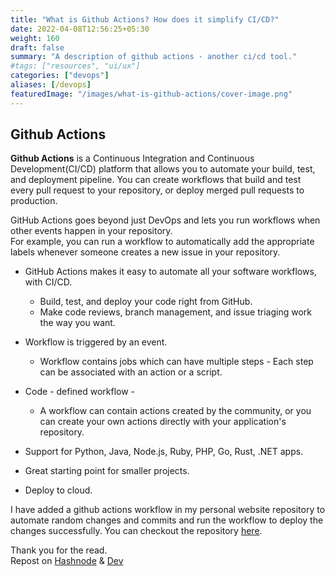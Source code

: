 ```yaml
---
title: "What is Github Actions? How does it simplify CI/CD?"
date: 2022-04-08T12:56:25+05:30
weight: 160
draft: false
summary: "A description of github actions - another ci/cd tool."
#tags: ["resources", "ui/ux"]
categories: ["devops"]
aliases: [/devops]
featuredImage: "/images/what-is-github-actions/cover-image.png"
---  
```


## Github Actions 

**Github Actions** is a Continuous Integration and Continuous Development(CI/CD) platform that allows you to automate your build, test, and deployment pipeline. You can create workflows that build and test every pull request to your repository, or deploy merged pull requests to production.

GitHub Actions goes beyond just DevOps and lets you run workflows when other events happen in your repository.   
For example, you can run a workflow to automatically add the appropriate labels whenever someone creates a new issue in your repository.

- GitHub Actions makes it easy to automate all your software workflows, with CI/CD. 
  - Build, test, and deploy your code right from GitHub. 
  - Make code reviews, branch management, and issue triaging work the way you want.  

- Workflow is triggered by an event.
  - Workflow contains jobs which can have multiple steps - Each step can be associated with an action or a script.  

- Code - defined workflow - 
  - A workflow can contain actions created by the community, or you can create your own actions directly with your application's repository.  

- Support for Python, Java, Node.js, Ruby, PHP, Go, Rust, .NET apps.  

- Great starting point for smaller projects.

- Deploy to cloud.  

I have added a github actions workflow in my personal website repository to automate random changes and commits and run the workflow to deploy the changes successfully. You can checkout the repository [here](https://github.com/abrahamalen/alen-abraham.github.io).  

Thank you for the read.  
Repost on [Hashnode](https://alenabraham.hashnode.dev/what-is-github-actions-how-does-it-simplify-cicd) & [Dev](https://dev.to/alenabraham/what-is-github-actions-how-does-it-simplify-cicd-49m0) 